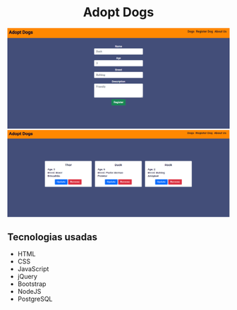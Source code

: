 <div align="center">
  <h1>Adopt Dogs</h1>
  <img src="src/imgs/adoptdogs1.png" > 
  <img src="src/imgs/adoptdogs2.png" >
</div>

## Tecnologias usadas
* HTML
* CSS
* JavaScript
* jQuery
* Bootstrap
* NodeJS
* PostgreSQL



